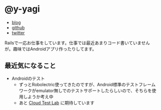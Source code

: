 # @y-yagi

- [blog](http://y-yagi.tumblr.com/)
- [github](https://github.com/y-yagi)
- [twitter](https://twitter.com/y_yagi)

Railsで一応お仕事をしています。仕事では最近あまりコード書いていませんが。趣味ではAndroidアプリ作ったりしてます。

## 最近気になること

* Androidのテスト
  * ずっとRobolectric使ってきたのですが、Android標準のテストフレームワークがemulator無しでのテストサポートしたらしいので、そちらを使用しようか考え中
  * あと [Cloud Test Lab](http://jp.techcrunch.com/2015/05/30/20150528googles-new-cloud-based-test-lab-helps-android-developers-test-their-apps-on-multiple-devices/) に期待しています

